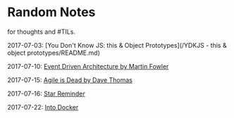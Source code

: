 # Random Notes

for thoughts and \#TILs.

2017-07-03: [You Don't Know JS: this & Object Prototypes](/YDKJS - this & object prototypes/README.md)

2017-07-10: [Event Driven Architecture by Martin Fowler](/event-driven-architecture-by-martin-fowler.md)

2017-07-15: [Agile is Dead by Dave Thomas](/agile-is-dead-by-dave-thomas.md)

2017-07-16: [Star Reminder](/star-reminder.md)

2017-07-22: [Into Docker](/into-docker.md)

